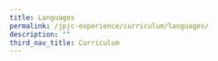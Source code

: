 ```yaml
---
title: Languages
permalink: /jpjc-experience/curriculum/languages/
description: ""
third_nav_title: Curriculum
---
```

